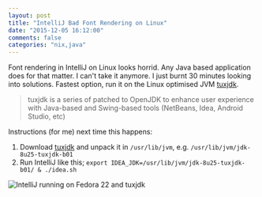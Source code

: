 ```yaml
---
layout: post
title: "IntelliJ Bad Font Rendering on Linux"
date: "2015-12-05 16:12:00"
comments: false
categories: "nix,java"
---
```


Font rendering in IntelliJ on Linux looks horrid. Any Java based application does for that matter. I can't take it anymore. I just burnt 30 minutes looking into solutions. Fastest option, run it on the Linux optimised JVM [tuxjdk](https://code.google.com/p/tuxjdk/).

> tuxjdk is a series of patched to OpenJDK to enhance user experience with Java-based and Swing-based tools (NetBeans, Idea, Android Studio, etc)

Instructions (for me) next time this happens:

1. Download [tuxjdk](https://code.google.com/p/tuxjdk/) and unpack it in `/usr/lib/jvm`, e.g. `/usr/lib/jvm/jdk-8u25-tuxjdk-b01`
2. Run IntelliJ like this; `export IDEA_JDK=/usr/lib/jvm/jdk-8u25-tuxjdk-b01/ & ./idea.sh`

![IntelliJ running on Fedora 22 and tuxjdk](/images/intellij.png)


